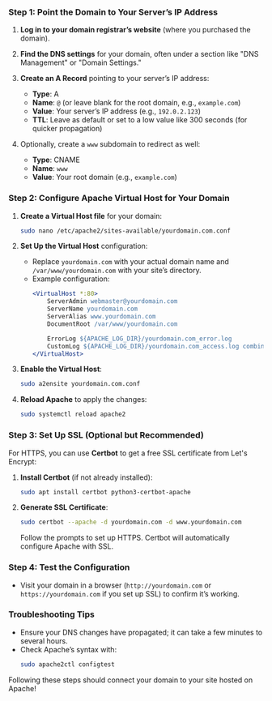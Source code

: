 
### Step 1: Point the Domain to Your Server’s IP Address

1. **Log in to your domain registrar’s website** (where you purchased the domain).
2. **Find the DNS settings** for your domain, often under a section like "DNS Management" or "Domain Settings."
3. **Create an A Record** pointing to your server’s IP address:
   - **Type**: A
   - **Name**: `@` (or leave blank for the root domain, e.g., `example.com`)
   - **Value**: Your server’s IP address (e.g., `192.0.2.123`)
   - **TTL**: Leave as default or set to a low value like 300 seconds (for quicker propagation)

4. Optionally, create a `www` subdomain to redirect as well:
   - **Type**: CNAME
   - **Name**: `www`
   - **Value**: Your root domain (e.g., `example.com`)

### Step 2: Configure Apache Virtual Host for Your Domain

1. **Create a Virtual Host file** for your domain:
   ```bash
   sudo nano /etc/apache2/sites-available/yourdomain.com.conf
   ```

2. **Set Up the Virtual Host** configuration:
   - Replace `yourdomain.com` with your actual domain name and `/var/www/yourdomain.com` with your site’s directory.
   - Example configuration:
     ```apache
     <VirtualHost *:80>
         ServerAdmin webmaster@yourdomain.com
         ServerName yourdomain.com
         ServerAlias www.yourdomain.com
         DocumentRoot /var/www/yourdomain.com

         ErrorLog ${APACHE_LOG_DIR}/yourdomain.com_error.log
         CustomLog ${APACHE_LOG_DIR}/yourdomain.com_access.log combined
     </VirtualHost>
     ```

3. **Enable the Virtual Host**:
   ```bash
   sudo a2ensite yourdomain.com.conf
   ```

4. **Reload Apache** to apply the changes:
   ```bash
   sudo systemctl reload apache2
   ```

### Step 3: Set Up SSL (Optional but Recommended)

For HTTPS, you can use **Certbot** to get a free SSL certificate from Let's Encrypt:

1. **Install Certbot** (if not already installed):
   ```bash
   sudo apt install certbot python3-certbot-apache
   ```

2. **Generate SSL Certificate**:
   ```bash
   sudo certbot --apache -d yourdomain.com -d www.yourdomain.com
   ```

   Follow the prompts to set up HTTPS. Certbot will automatically configure Apache with SSL.

### Step 4: Test the Configuration

- Visit your domain in a browser (`http://yourdomain.com` or `https://yourdomain.com` if you set up SSL) to confirm it’s working.

### Troubleshooting Tips
- Ensure your DNS changes have propagated; it can take a few minutes to several hours.
- Check Apache’s syntax with:
  ```bash
  sudo apache2ctl configtest
  ```
  
Following these steps should connect your domain to your site hosted on Apache!
